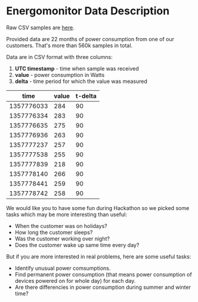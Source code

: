 Energomonitor Data Description
====

Raw CSV samples are [here](https://github.com/hackathonBI/Energomonitor/tree/master/sample%20data).

Provided data are 22 months of power consumption from one of our customers. That's more than 560k samples in total.

Data are in CSV format with three columns:

1. **UTC timestamp** - time when sample was received
2. **value** - power consumption in Watts
3. **delta** - time period for which the value was measured

|time|value|t-delta|
|---|---|---|
|1357776033 |284 |90|
|1357776334 |283 |90|
|1357776635 |275 |90|
|1357776936 |263 |90|
|1357777237 |257 |90|
|1357777538 |255 |90|
|1357777839 |218 |90|
|1357778140 |266 |90|
|1357778441 |259 |90|
|1357778742 |258 |90|

We would like you to have some fun during Hackathon so we picked some tasks which may be more interesting than useful:

* When the customer was on holidays?
* How long the customer sleeps?
* Was the customer working over night?
* Does the customer wake up same time every day?

But if you are more interested in real problems, here are some useful tasks:

* Identify unusual power comsumptions.
* Find permanent power consumption (that means power consumption of devices powered on for whole day) for each day.
* Are there differencies in power consumption during summer and winter time?

